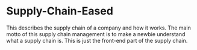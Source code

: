 # Supply-Chain-Eased
This describes the supply chain of a company and how it works. The main motto of this supply chain management is to make a newbie 
understand what a supply chain is. This is just the front-end part of the supply chain.

